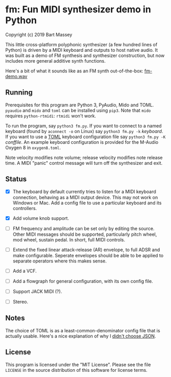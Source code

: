 # fm: Fun MIDI synthesizer demo in Python
Copyright (c) 2019 Bart Massey

This little cross-platform polyphonic synthesizer (a few
hundred lines of Python) is driven by a MIDI keyboard and
outputs to host native audio. It was built as a demo of FM
synthesis and synthesizer construction, but now includes
more general additive synth functions.

Here's a bit of what it sounds like as an FM synth
out-of-the-box:
[fm-demo.wav](https://raw.githubusercontent.com/pdx-cs-sound/fm/master/fm-demo.wav)

## Running

Prerequisites for this program are Python 3, PyAudio, Mido
and TOML. `pyaudio` and `mido` and `toml` can be installed
using `pip3`. Note that `mido` requires `python-rtmidi`:
`rtmidi` won't work.

To run the program, say `python3 fm.py`. If you want to
connect to a named keyboard (found by `aconnect -o` on
Linux) say `python3 fm.py -k` _keyboard_. If you want to use
a [TOML](https://en.wikipedia.org/wiki/TOML) keyboard
configuration file say `python3 fm.py -K` _conffile_. An
example keyboard configuration is provided for the M-Audio
Oxygen 8 in `oxygen8.toml`.

Note velocity modifies note volume; release velocity
modifies note release time. A MIDI "panic" control message
will turn off the synthesizer and exit.

## Status

* [x] The keyboard by default currently tries to listen for a
  MIDI keyboard connection, behaving as a MIDI output
  device. This may not work on Windows or Mac. Add a config
  file to use a particular keyboard and its controllers.

* [x] Add volume knob support.

* [ ] FM frequency and amplitude can be set only by editing
  the source. Other MIDI messages should be supported,
  particularly pitch wheel, mod wheel, sustain pedal. In
  short, full MIDI controls.

* [ ] Extend the fixed linear attack-release (AR) envelope,
  to full ADSR and make configurable. Seperate envelopes
  should be able to be applied to separate operators where
  this makes sense.

* [ ] Add a VCF.

* [ ] Add a flowgraph for general configuration, with
  its own config file.

* [ ] Support JACK MIDI (?).

* [ ] Stereo.

## Notes

The choice of TOML is as a least-common-denominator config
file that is actually usable. Here's a nice explanation of
why I
[didn't choose JSON](https://www.lucidchart.com/techblog/2018/07/16/why-json-isnt-a-good-configuration-language/).

## License

This program is licensed under the "MIT License".  Please
see the file `LICENSE` in the source distribution of this
software for license terms.
